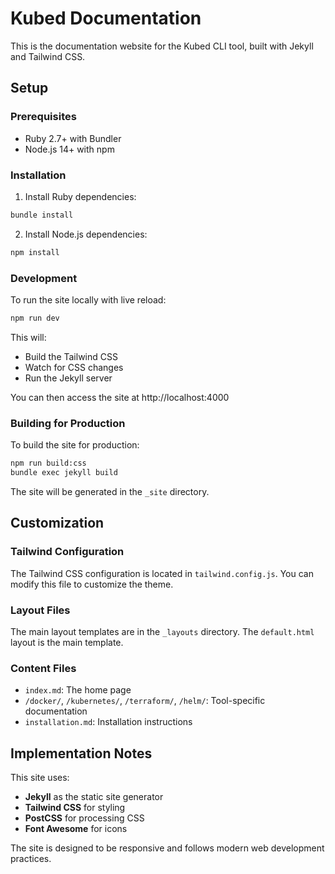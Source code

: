 # Kubed Documentation

This is the documentation website for the Kubed CLI tool, built with Jekyll and Tailwind CSS.

## Setup

### Prerequisites

- Ruby 2.7+ with Bundler
- Node.js 14+ with npm

### Installation

1. Install Ruby dependencies:

```bash
bundle install
```

2. Install Node.js dependencies:

```bash
npm install
```

### Development

To run the site locally with live reload:

```bash
npm run dev
```

This will:
- Build the Tailwind CSS
- Watch for CSS changes
- Run the Jekyll server

You can then access the site at http://localhost:4000

### Building for Production

To build the site for production:

```bash
npm run build:css
bundle exec jekyll build
```

The site will be generated in the `_site` directory.

## Customization

### Tailwind Configuration

The Tailwind CSS configuration is located in `tailwind.config.js`. You can modify this file to customize the theme.

### Layout Files

The main layout templates are in the `_layouts` directory. The `default.html` layout is the main template.

### Content Files

- `index.md`: The home page
- `/docker/`, `/kubernetes/`, `/terraform/`, `/helm/`: Tool-specific documentation
- `installation.md`: Installation instructions

## Implementation Notes

This site uses:

- **Jekyll** as the static site generator
- **Tailwind CSS** for styling
- **PostCSS** for processing CSS
- **Font Awesome** for icons

The site is designed to be responsive and follows modern web development practices. 